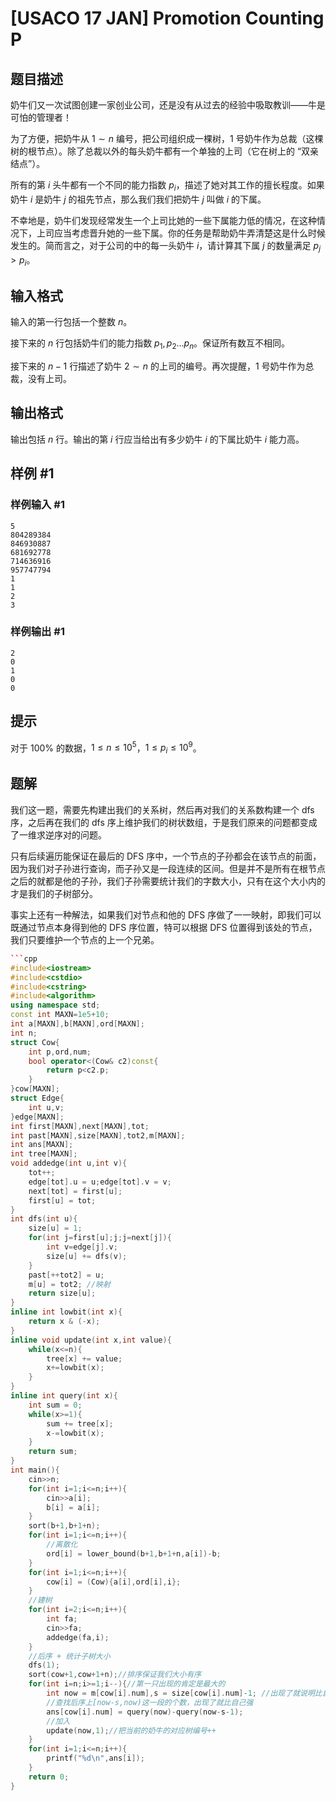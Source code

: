 # [USACO 17 JAN] Promotion Counting P

## 题目描述

奶牛们又一次试图创建一家创业公司，还是没有从过去的经验中吸取教训——牛是可怕的管理者！

为了方便，把奶牛从 $1\sim n$ 编号，把公司组织成一棵树，1 号奶牛作为总裁（这棵树的根节点）。除了总裁以外的每头奶牛都有一个单独的上司（它在树上的 “双亲结点”）。  

所有的第 $i$ 头牛都有一个不同的能力指数 $p_i$，描述了她对其工作的擅长程度。如果奶牛 $i$ 是奶牛 $j$ 的祖先节点，那么我们我们把奶牛 $j$ 叫做 $i$ 的下属。

不幸地是，奶牛们发现经常发生一个上司比她的一些下属能力低的情况，在这种情况下，上司应当考虑晋升她的一些下属。你的任务是帮助奶牛弄清楚这是什么时候发生的。简而言之，对于公司的中的每一头奶牛 $i$，请计算其下属 $j$ 的数量满足 $p_j > p_i$。

## 输入格式

输入的第一行包括一个整数 $n$。

接下来的 $n$ 行包括奶牛们的能力指数 $p_1,p_2 \dots p_n$。保证所有数互不相同。

接下来的 $n-1$ 行描述了奶牛 $2 \sim n$ 的上司的编号。再次提醒，1 号奶牛作为总裁，没有上司。

## 输出格式

输出包括 $n$ 行。输出的第 $i$ 行应当给出有多少奶牛 $i$ 的下属比奶牛 $i$ 能力高。

## 样例 #1

### 样例输入 #1

```
5
804289384
846930887
681692778
714636916
957747794
1
1
2
3
```

### 样例输出 #1

```
2
0
1
0
0
```

## 提示

对于 $100\%$ 的数据，$1\le n \le 10^5$，$1 \le p_i \le 10^9$。

## 题解
我们这一题，需要先构建出我们的关系树，然后再对我们的关系数构建一个 dfs 序，之后再在我们的 dfs 序上维护我们的树状数组，于是我们原来的问题都变成了一维求逆序对的问题。

只有后续遍历能保证在最后的 DFS 序中，一个节点的子孙都会在该节点的前面，因为我们对子孙进行查询，而子孙又是一段连续的区间。但是并不是所有在根节点之后的就都是他的子孙，我们子孙需要统计我们的字数大小，只有在这个大小内的才是我们的子树部分。

事实上还有一种解法，如果我们对节点和他的 DFS 序做了一一映射，即我们可以既通过节点本身得到他的 DFS 序位置，特可以根据 DFS 位置得到该处的节点，我们只要维护一个节点的上一个兄弟。


```cpp
```cpp
#include<iostream>
#include<cstdio>
#include<cstring>
#include<algorithm>
using namespace std;
const int MAXN=1e5+10;
int a[MAXN],b[MAXN],ord[MAXN];
int n;
struct Cow{
	int p,ord,num;
	bool operator<(Cow& c2)const{
		return p<c2.p;
	}
}cow[MAXN];
struct Edge{
	int u,v;
}edge[MAXN];
int first[MAXN],next[MAXN],tot;
int past[MAXN],size[MAXN],tot2,m[MAXN];
int ans[MAXN];
int tree[MAXN];
void addedge(int u,int v){
	tot++;
	edge[tot].u = u;edge[tot].v = v;
	next[tot] = first[u];
	first[u] = tot;
}
int dfs(int u){
	size[u] = 1;
	for(int j=first[u];j;j=next[j]){
		int v=edge[j].v;
		size[u] += dfs(v);
	}
	past[++tot2] = u;
	m[u] = tot2; //映射 
	return size[u];
}
inline int lowbit(int x){
	return x & (-x);
}
inline void update(int x,int value){
	while(x<=n){
		tree[x] += value;
		x+=lowbit(x);
	}
}
inline int query(int x){
	int sum = 0;
	while(x>=1){
		sum += tree[x];
		x-=lowbit(x);
	}
	return sum;
}
int main(){
	cin>>n;
	for(int i=1;i<=n;i++){
		cin>>a[i];
		b[i] = a[i];
	} 
	sort(b+1,b+1+n);
	for(int i=1;i<=n;i++){
		//离散化
		ord[i] = lower_bound(b+1,b+1+n,a[i])-b; 
	}
	for(int i=1;i<=n;i++){
		cow[i] = (Cow){a[i],ord[i],i};
	}
	//建树
	for(int i=2;i<=n;i++){
		int fa;
		cin>>fa;
		addedge(fa,i);
	} 
	//后序 + 统计子树大小 
	dfs(1);
	sort(cow+1,cow+1+n);//排序保证我们大小有序
	for(int i=n;i>=1;i--){//第一只出现的肯定是最大的
		int now = m[cow[i].num],s = size[cow[i].num]-1; //出现了就说明比自己抢
		//查找后序上[now-s,now)这一段的个数，出现了就比自己强
		ans[cow[i].num] = query(now)-query(now-s-1);
		//加入
		update(now,1);//把当前的奶牛的对应树编号++ 
	}
	for(int i=1;i<=n;i++){
		printf("%d\n",ans[i]);
	}
	return 0;
} 
```
```